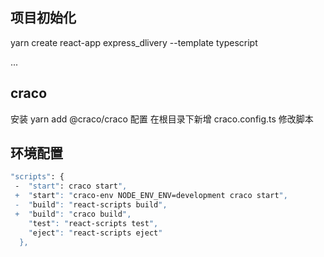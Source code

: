 ## 项目初始化

yarn create react-app express_dlivery --template typescript

...

## craco

安装
yarn add @craco/craco
配置
在根目录下新增 craco.config.ts
修改脚本

## 环境配置

```bash
"scripts": {
 -  "start": craco start",
 +  "start": "craco-env NODE_ENV_ENV=development craco start",
 -  "build": "react-scripts build",
 +	"build": "craco build",
    "test": "react-scripts test",
    "eject": "react-scripts eject"
  },
```
